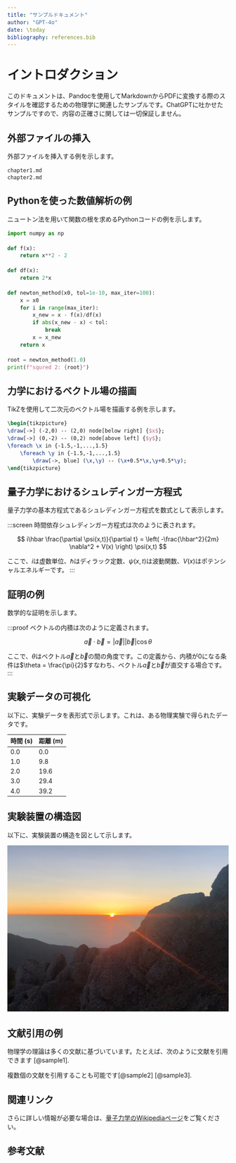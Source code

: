 ```yaml
---
title: "サンプルドキュメント"
author: "GPT-4o"
date: \today
bibliography: references.bib
---
```


# イントロダクション

このドキュメントは、Pandocを使用してMarkdownからPDFに変換する際のスタイルを確認するための物理学に関連したサンプルです。ChatGPTに吐かせたサンプルですので、内容の正確さに関しては一切保証しません。


## 外部ファイルの挿入
外部ファイルを挿入する例を示します。

``` {.include}
chapter1.md
chapter2.md
```

## Pythonを使った数値解析の例

ニュートン法を用いて関数の根を求めるPythonコードの例を示します。

```python
import numpy as np

def f(x):
    return x**2 - 2

def df(x):
    return 2*x

def newton_method(x0, tol=1e-10, max_iter=100):
    x = x0
    for i in range(max_iter):
        x_new = x - f(x)/df(x)
        if abs(x_new - x) < tol:
            break
        x = x_new
    return x

root = newton_method(1.0)
print(f"squred 2: {root}")
```

## 力学におけるベクトル場の描画

TikZを使用して二次元のベクトル場を描画する例を示します。

```tikz
\begin{tikzpicture}
\draw[->] (-2,0) -- (2,0) node[below right] {$x$};
\draw[->] (0,-2) -- (0,2) node[above left] {$y$};
\foreach \x in {-1.5,-1,...,1.5}
    \foreach \y in {-1.5,-1,...,1.5}
        \draw[->, blue] (\x,\y) -- (\x+0.5*\x,\y+0.5*\y);
\end{tikzpicture}
```

## 量子力学におけるシュレディンガー方程式

量子力学の基本方程式であるシュレディンガー方程式を数式として表示します。

:::screen
時間依存シュレディンガー方程式は次のように表されます。

$$
i\hbar \frac{\partial \psi(x,t)}{\partial t} = \left( -\frac{\hbar^2}{2m} \nabla^2 + V(x) \right) \psi(x,t)
$$

ここで、$i$は虚数単位、$\hbar$はディラック定数、$\psi(x,t)$は波動関数、$V(x)$はポテンシャルエネルギーです。
:::

## 証明の例

数学的な証明を示します。

:::proof
ベクトルの内積は次のように定義されます。

$$
\vec{a} \cdot \vec{b} = |\vec{a}| |\vec{b}| \cos\theta
$$

ここで、$\theta$はベクトル$\vec{a}$と$\vec{b}$の間の角度です。この定義から、内積が0になる条件は$\theta = \frac{\pi}{2}$すなわち、ベクトル$\vec{a}$と$\vec{b}$が直交する場合です。
:::

## 実験データの可視化

以下に、実験データを表形式で示します。これは、ある物理実験で得られたデータです。

| 時間 (s)  | 距離 (m) |
|-----------|----------|
| 0.0       | 0.0      |
| 1.0       | 9.8      |
| 2.0       | 19.6     |
| 3.0       | 29.4     |
| 4.0       | 39.2     |

## 実験装置の構造図

以下に、実験装置の構造を図として示します。

![実験装置の構造図](./test.jpg)

## 文献引用の例

物理学の理論は多くの文献に基づいています。たとえば、次のように文献を引用できます [@sample1].

複数個の文献を引用することも可能です[@sample2] [@sample3].

## 関連リンク

さらに詳しい情報が必要な場合は、[量子力学のWikipediaページ](https://en.wikipedia.org/wiki/Quantum_mechanics)をご覧ください。


## 参考文献
